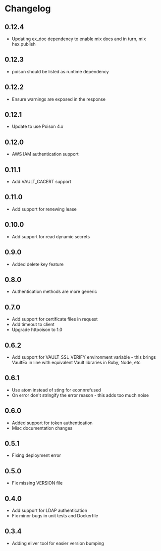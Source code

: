 # Changelog

## 0.12.4
* Updating ex_doc dependency to enable mix docs and in turn, mix hex.publish

## 0.12.3
* poison should be listed as runtime dependency

## 0.12.2
* Ensure warnings are exposed in the response

## 0.12.1
* Update to use Poison 4.x

## 0.12.0
* AWS IAM authentication support

## 0.11.1
* Add VAULT_CACERT support

## 0.11.0
* Add support for renewing lease

## 0.10.0
* Add support for read dynamic secrets

## 0.9.0
* Added delete key feature

## 0.8.0
* Authentication methods are more generic

## 0.7.0
* Add support for certificate files in request
* Add timeout to client
* Upgrade httpoison to 1.0

## 0.6.2
* Add support for VAULT_SSL_VERIFY environment variable - this brings VaultEx in line with equivalent Vault libraries in Ruby, Node, etc

## 0.6.1
* Use atom instead of sting for econnrefused
* On error don't stringify the error reason - this adds too much noise

## 0.6.0
* Added support for token authentication
* Misc documentation changes

## 0.5.1
* Fixing deployment error

## 0.5.0
* Fix missing VERSION file

## 0.4.0
* Add support for LDAP authentication
* Fix minor bugs in unit tests and Dockerfile

## 0.3.4
* Adding eliver tool for easier version bumping
